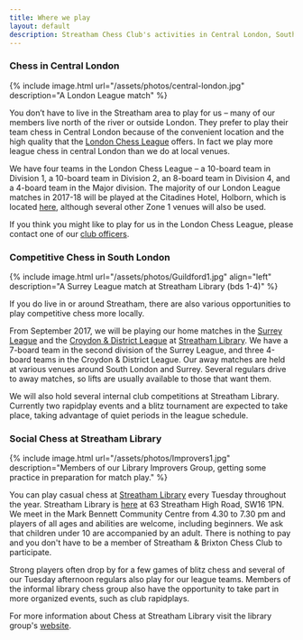 ```yaml
---
title: Where we play
layout: default
description: Streatham Chess Club's activities in Central London, South London and Surrey
---
```


<a name="central-london"></a>


### Chess in Central London

{% include image.html url="/assets/photos/central-london.jpg" description="A London League match" %}

You don’t have to live in the Streatham area to play for us – many of our members live north of the river or outside
London. They prefer to play their team chess in Central London because of the convenient location and the high quality
that the [London Chess League](http://www.londonchess.org.uk/main.php) offers. In fact we play more league chess in central London than we do at local venues.

We have four teams in the London Chess League – a 10-board team in Division 1, a 10-board team in Division 2,
an 8-board team in Division 4, and a 4-board team in the Major division. The majority of our London League matches in 2017-18 will be played at the Citadines Hotel, Holborn, which is located [here](https://www.google.co.uk/maps/place/Citadines+Holborn-Covent+Garden+London/@51.5182942,-0.1206973,17z/data=!4m13!1m7!3m6!1s0x48761b3597627687:0x97304b6330a0a89d!2sHigh+Holborn,+London+WC1V+6LF!3b1!8m2!3d51.5182874!4d-0.1187017!3m4!1s0x0:0xd4a983d961c3e6e5!8m2!3d51.5178531!4d-0.1185583?hl=en), although several other Zone 1 venues will also be used.

If you think you might like to play for us in the London Chess League, please contact one of our [club officers](/contact.html).

<div class="clearfix"></div>


<a name="woodfield-grove"></a>

### Competitive Chess in South London

{% include image.html url="/assets/photos/Guildford1.jpg" align="left" description="A Surrey League match at Streatham Library (bds 1-4)" %}

If you do live in or around Streatham, there are also various opportunities to play competitive chess more locally.

From September 2017, we will be playing our home matches in the [Surrey League](http://www.scca.co.uk/) and the
[Croydon & District League](http://www.croydonchessleague.org.uk/) at [Streatham Library](https://www.google.co.uk/maps/place/London+SW16+1PN/@51.4317243,-0.1291294,17z/data=!3m1!4b1!4m2!3m1!1s0x487604280906fd47:0xa10f28b2b86f41a0). We have a 7-board team in
the second division of the Surrey League, and three 4-board teams in the Croydon & District League. Our away matches are held at various venues around South London and Surrey. Several regulars drive to away matches, so lifts are usually available to those that want them.

We will also hold  several internal club competitions at Streatham Library. Currently two rapidplay events and a blitz tournament are expected to take place, taking advantage of quiet periods in the league schedule.

<div class="clearfix"></div>


<a name="whitelion"></a>

### Social Chess at Streatham Library

{% include image.html url="/assets/photos/Improvers1.jpg" description="Members of our Library Improvers Group, getting some practice in preparation for match play." %}

You can play casual chess at [Streatham Library](http://www.lambeth.gov.uk/places/streatham-library) every Tuesday throughout the year. Streatham Library is [here](https://www.google.co.uk/maps/place/London+SW16+1PN/@51.4317243,-0.1291294,17z/data=!3m1!4b1!4m2!3m1!1s0x487604280906fd47:0xa10f28b2b86f41a0) at 63 Streatham High Road, SW16 1PN. We meet in the Mark Bennett Community Centre from 4.30 to 7.30 pm and players of all ages and abilities are welcome, including beginners. We ask that children under 10 are accompanied by an adult. There is nothing to pay and you don't have to be a member of Streatham & Brixton Chess Club to participate.

Strong players often drop by for a few games of blitz chess and several of our Tuesday afternoon regulars also play for our league teams. Members of the informal library chess group also have the opportunity to take part in more organized events, such as club rapidplays.

For more information about Chess at Streatham Library visit the library group's [website](https://sites.google.com/site/chessatstreathamlibrary/).
 
<div class="clearfix"></div>
